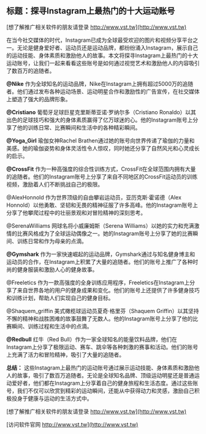 ## **标题：探寻Instagram上最热门的十大运动账号**

[想了解推广相关软件的朋友请登录 http://www.vst.tw](http://www.vst.tw)

在当今社交媒体的时代，Instagram已成为全球最受欢迎的图片和视频分享平台之一。无论是健身爱好者、运动员还是运动品牌，都纷纷涌入Instagram，展示自己的运动技能、身体素质和激励他人的故事。本文将探寻Instagram上最热门的十大运动账号，让我们一起来看看这些账号是如何通过视觉艺术和激励他人的内容吸引了数百万的追随者。

**@Nike**
作为全球知名的运动品牌，Nike在Instagram上拥有超过5000万的追随者。他们通过发布各种运动场景、运动明星合作和激励性的广告宣传，在社交媒体上塑造了强大的品牌形象。

**@Cristiano**
葡萄牙足球巨星克里斯蒂亚诺·罗纳尔多（Cristiano Ronaldo）以其出色的足球技巧和强大的身体素质赢得了亿万球迷的心。他的Instagram账号上分享了他的训练日常、比赛瞬间和生活中的各种精彩瞬间。

**@Yoga_Girl**
瑜伽女神Rachel Brathen通过她的账号向世界传递了瑜伽的力量和美感。她的瑜伽姿势和身体灵活性令人惊叹，同时她还分享了自然风光和心灵成长的启示。

**@CrossFit**
作为一种高强度的综合性训练方式，CrossFit在全球范围内拥有大量的追随者。他们的Instagram账号上分享了来自不同地区的CrossFit运动员的训练视频，激励着人们不断挑战自己的极限。

@AlexHonnold
作为世界顶级的自由攀岩运动员，亚历克斯·霍诺德（Alex Honnold）以他勇敢、坚韧和无畏的精神征服了许多高峰。他的Instagram账号上分享了他攀爬过程中的壮丽景观和对冒险精神的深刻思考。

@SerenaWilliams
网球名将小威廉姆斯（Serena Williams）以她的实力和充满激情的比赛风格成为了全球运动偶像之一。她的Instagram账号上分享了她的比赛瞬间、训练日常和作为母亲的点滴。

**@Gymshark**
作为一家快速崛起的运动品牌，Gymshark通过与知名健身博主和运动员的合作，在Instagram上积累了大量的追随者。他们的账号上推广了各种时尚的健身服装和激励人心的健身故事。

@Freeletics
作为一款高强度的全身训练应用程序，Freeletics在Instagram上分享了来自世界各地的用户的健身成果和变化。他们的账号上还提供了许多健身技巧和训练计划，帮助人们实现自己的健身目标。

@Shaquem_griffin
美式橄榄球运动员夏奇·格里芬（Shaquem Griffin）以其坚持不懈的精神和战胜困难的故事鼓舞了无数人。他的Instagram账号上分享了他的比赛瞬间、训练过程和生活中的点滴。

**@Redbull**
红牛（Red Bull）作为一家全球知名的能量饮料品牌，他们在Instagram上分享了极限运动、赛车、跳伞等各种刺激的赛事和活动。他们的账号上充满了活力和冒险精神，吸引了大量的追随者。

**总结：**
这些Instagram上最热门的运动账号通过展示运动技能、身体素质和激励他人的故事，吸引了数百万追随者。无论是全球知名品牌、顶级运动明星还是普通运动爱好者，他们都在Instagram上分享着自己的健身旅程和生活态度。通过这些账号，我们不仅可以欣赏到精彩的运动瞬间，还能从中获得动力和灵感，激励自己积极投身于健康与运动的生活方式中。

[想了解推广相关软件的朋友请登录 http://www.vst.tw](http://www.vst.tw)


[访问软件官网 http://www.vst.tw](http://www.vst.tw)
